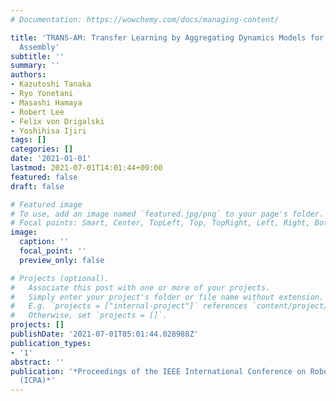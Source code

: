 ```yaml
---
# Documentation: https://wowchemy.com/docs/managing-content/

title: 'TRANS-AM: Transfer Learning by Aggregating Dynamics Models for Soft Robotic
  Assembly'
subtitle: ''
summary: ''
authors:
- Kazutoshi Tanaka
- Ryo Yonetani
- Masashi Hamaya
- Robert Lee
- Felix von Drigalski
- Yoshihisa Ijiri
tags: []
categories: []
date: '2021-01-01'
lastmod: 2021-07-01T14:01:44+09:00
featured: false
draft: false

# Featured image
# To use, add an image named `featured.jpg/png` to your page's folder.
# Focal points: Smart, Center, TopLeft, Top, TopRight, Left, Right, BottomLeft, Bottom, BottomRight.
image:
  caption: ''
  focal_point: ''
  preview_only: false

# Projects (optional).
#   Associate this post with one or more of your projects.
#   Simply enter your project's folder or file name without extension.
#   E.g. `projects = ["internal-project"]` references `content/project/deep-learning/index.md`.
#   Otherwise, set `projects = []`.
projects: []
publishDate: '2021-07-01T05:01:44.028988Z'
publication_types:
- '1'
abstract: ''
publication: '*Proceedings of the IEEE International Conference on Robotics and Automation,
  (ICRA)*'
---
```

